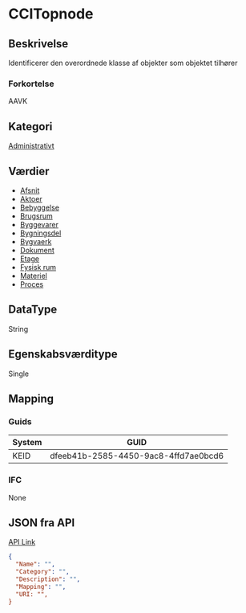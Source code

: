 # CCITopnode

## Beskrivelse

Identificerer den overordnede klasse af objekter som objektet tilhører

### Forkortelse

AAVK

## Kategori

[Administrativt](../Values/CCI/Egenskabskategori/Administratively.md)

## Værdier

- [Afsnit](../../../Values/CCI/CCITopnode/Afsnit.md)
- [Aktoer](../../../Values/CCI/CCITopnode/Aktoer.md)
- [Bebyggelse](../../../Values/CCI/CCITopnode/Bebyggelse.md)
- [Brugsrum](../../../Values/CCI/CCITopnode/Brugsrum.md)
- [Byggevarer](../../../Values/CCI/CCITopnode/Byggevarer.md)
- [Bygningsdel](../../../Values/CCI/CCITopnode/Bygningsdel.md)
- [Bygvaerk](../../../Values/CCI/CCITopnode/Bygvaerk.md)
- [Dokument](../../../Values/CCI/CCITopnode/Dokument.md)
- [Etage](../../../Values/CCI/CCITopnode/Etage.md)
- [Fysisk rum](../../../Values/CCI/CCITopnode/Fysisk%20rum.md)
- [Materiel](../../../Values/CCI/CCITopnode/Materiel.md)
- [Proces](../../../Values/CCI/CCITopnode/Proces.md)

## DataType

String

## Egenskabsværditype

Single

## Mapping

### Guids

| System | GUID                                 |
| ------ | ------------------------------------ |
| KEID   | dfeeb41b-2585-4450-9ac8-4ffd7ae0bcd6 |

### IFC

None

## JSON fra API

[API Link](http://vna-api-dev.azurewebsites.net/DataDictionary/getSpatialTemplate?Name=Building)

```json
{
  "Name": "",
  "Category": "",
  "Description": "",
  "Mapping": "",
  "URI: "",
}
```
